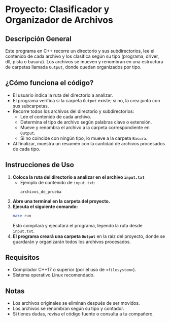 
# Proyecto: Clasificador y Organizador de Archivos

## Descripción General
Este programa en C++ recorre un directorio y sus subdirectorios, lee el contenido de cada archivo y los clasifica según su tipo (programa, driver, dll, pista o basura). Los archivos se mueven y renombran en una estructura de carpetas llamada `Output`, donde quedan organizados por tipo.

## ¿Cómo funciona el código?
- El usuario indica la ruta del directorio a analizar.
- El programa verifica si la carpeta `Output` existe; si no, la crea junto con sus subcarpetas.
- Recorre todos los archivos del directorio y subdirectorios:
	- Lee el contenido de cada archivo.
	- Determina el tipo de archivo según palabras clave o extensión.
	- Mueve y renombra el archivo a la carpeta correspondiente en `Output`.
	- Si no coincide con ningún tipo, lo mueve a la carpeta `Basura`.
- Al finalizar, muestra un resumen con la cantidad de archivos procesados de cada tipo.

## Instrucciones de Uso
1. **Coloca la ruta del directorio a analizar en el archivo `input.txt`**
	 - Ejemplo de contenido de `input.txt`:
		 ```
		 archivos_de_prueba
		 ```
2. **Abre una terminal en la carpeta del proyecto.**
3. **Ejecuta el siguiente comando:**
	 ```bash
	 make run
	 ```
	 Esto compilará y ejecutará el programa, leyendo la ruta desde `input.txt`.
4. **El programa creará una carpeta `Output`** en la raíz del proyecto, donde se guardarán y organizarán todos los archivos procesados.

## Requisitos
- Compilador C++17 o superior (por el uso de `<filesystem>`).
- Sistema operativo Linux recomendado.

## Notas
- Los archivos originales se eliminan después de ser movidos.
- Los archivos se renombran según su tipo y contador.
- Si tienes dudas, revisa el código fuente o consulta a tu compañero.
